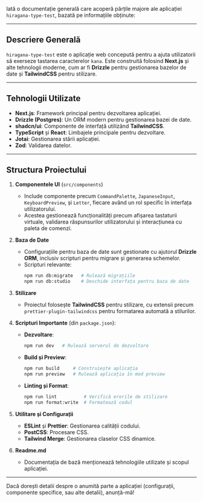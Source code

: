 Iată o documentație generală care acoperă părțile majore ale aplicației `hiragana-type-test`, bazată pe informațiile obținute:

---

## **Descriere Generală**
`hiragana-type-test` este o aplicație web concepută pentru a ajuta utilizatorii să exerseze tastarea caracterelor `kana`. Este construită folosind **Next.js** și alte tehnologii moderne, cum ar fi **Drizzle** pentru gestionarea bazelor de date și **TailwindCSS** pentru stilizare.

---

## **Tehnologii Utilizate**
- **Next.js**: Framework principal pentru dezvoltarea aplicației.
- **Drizzle (Postgres)**: Un ORM modern pentru gestionarea bazei de date.
- **shadcn/ui**: Componente de interfață utilizând **TailwindCSS**.
- **TypeScript** și **React**: Limbajele principale pentru dezvoltare.
- **Jotai**: Gestionarea stării aplicației.
- **Zod**: Validarea datelor.

---

## **Structura Proiectului**
1. **Componentele UI** (`src/components`)
   - Include componente precum `CommandPalette`, `JapaneseInput`, `KeyboardPreview`, și `Letter`, fiecare având un rol specific în interfața utilizatorului.
   - Acestea gestionează funcționalități precum afișarea tastaturii virtuale, validarea răspunsurilor utilizatorului și interacțiunea cu paleta de comenzi.

2. **Baza de Date**
   - Configurațiile pentru baza de date sunt gestionate cu ajutorul **Drizzle ORM**, inclusiv scripturi pentru migrare și generarea schemelor.
   - Scripturi relevante:
     ```bash
     npm run db:migrate   # Rulează migrațiile
     npm run db:studio    # Deschide interfața pentru baza de date
     ```

3. **Stilizare**
   - Proiectul folosește **TailwindCSS** pentru stilizare, cu extensii precum `prettier-plugin-tailwindcss` pentru formatarea automată a stilurilor.

4. **Scripturi Importante** (din `package.json`):
   - **Dezvoltare**:
     ```bash
     npm run dev   # Rulează serverul de dezvoltare
     ```
   - **Build și Preview**:
     ```bash
     npm run build     # Construiește aplicația
     npm run preview   # Rulează aplicația în mod preview
     ```
   - **Linting și Format**:
     ```bash
     npm run lint          # Verifică erorile de stilizare
     npm run format:write  # Formatează codul
     ```

5. **Utilitare și Configurații**
   - **ESLint** și **Prettier**: Gestionarea calității codului.
   - **PostCSS**: Procesare CSS.
   - **Tailwind Merge**: Gestionarea claselor CSS dinamice.

6. **Readme.md**
   - Documentația de bază menționează tehnologiile utilizate și scopul aplicației.

---

Dacă dorești detalii despre o anumită parte a aplicației (configurații, componente specifice, sau alte detalii), anunță-mă!

